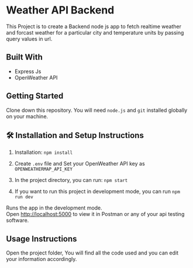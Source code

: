 # Weather API Backend

This Project is to create a Backend node js app to fetch realtime weather and forcast weather for a particular city and temperature units by passing query values in url.

## Built With

- Express Js
- OpenWeather API

## Getting Started

Clone down this repository. You will need `node.js` and `git` installed globally on your machine.

## 🛠 Installation and Setup Instructions

1. Installation: `npm install`

2. Create `.env` file and Set your OpenWeather API key as `OPENWEATHERMAP_API_KEY`

3. In the project directory, you can run: `npm start`

4. If you want to run this project in development mode, you can run `npm run dev`

Runs the app in the development mode.\
Open [http://localhost:5000](http://localhost:3000) to view it in Postman or any of your api testing software.

## Usage Instructions

Open the project folder, You will find all the code used and you can edit your information accordingly.